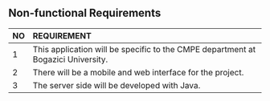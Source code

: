 ## Non-functional Requirements ##

| **NO** | **REQUIREMENT** |
|:-------|:----------------|
| 1      | This application will be specific to the CMPE department at Bogazici University. |
| 2      | There will be a mobile and web interface for the project. |
| 3      | The server side will be developed with Java. |
